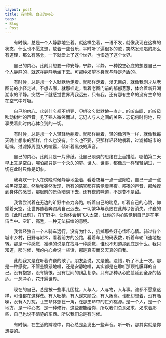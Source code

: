 ```yaml
---
layout: post
title: 有时候，自己的内心
tags:
- Blog
- Post
---
```


<p style="text-indent:2em;">
有时候，总是一个人静静地坐着。就这样坐着，一语不发，就像我现在这样的状态，什么也不愿意想，放着一些音乐，平时听了遍很多的歌，突然发现唱的那么有道理，那么有感觉，一下就爱上了这个世界。也恨透了这个世界。
</p>
<p style="text-indent:2em;">
自己的内心，此刻只想要一种安静，宁静，平静。一种挖空心底的想要自己一个人静静的，就这样静静地坐下去。可那种渴望本身就与静是矛盾的。
</p>
<p style="text-indent:2em;">
有时候，总是想一个人默默地走着。就那样走着，漫无目的，就像我刚才从老图前的小径走过。不想去哪，就那样走，看着老图门前的郁郁葱葱，体会着新开湖湖水的平静。突然一下就感觉世界离我远去，只有我，还有那有生命的没有生命的在空气中呼吸。
</p>
<p style="text-indent:2em;">
自己的内心，此刻什么都不想要，只想这么默默地一直走。听听鸟鸣，听听风吹动树叶的声音。见了熟人微笑而过，忘记人与人之间的关系，忘记何时何地，只享受着此时内心体会到的一切。
</p>
<p style="text-indent:2em;">
有时候，总是想一个人轻轻地躺着。就那样躺着，轻的像羽毛一样，就像我每天晚上想象的那样。什么也没有，什么也不要，只那样轻轻地躺着，过滤掉城市的聒噪，过滤掉周围人的喧嚣，倾听着黑夜的声音。
</p>
<p style="text-indent:2em;">
自己的内心，此刻只是一片薄纸。让自己淡淡的思绪在上面描绘，哪怕第二天早上又是空白，哪怕那只是一个永久的梦。世人，世事，都像风一样轻轻刮过，一切在此时只像是幻象。
</p>
<p style="text-indent:2em;">
我喜欢一个人在傍晚时候静静地坐着，看着夜幕一点一点降临，自己一点一点被黑夜笼罩。然后我突然发现，所有的感官都在感觉着黑夜。那夜的声音，那触摸到身体的感觉，那眼前的景色暗淡下去，还有夜的味道，不是苦不是甜。
</p>
<p style="text-indent:2em;">
我曾尝试着在无边的旷野中奋力奔跑，听着自己的喘息，听着自己的心跳，仰望着天空，让世界随着奔跑离自己远去。一切繁华与衰败在此刻尽皆消失。许巍的歌《此时此刻》，在旷野中，让你体会到飞入太空，让你的内心感觉到自己是在宇宙当中。空旷，高远，一种无法描绘的意境。
</p>
<p style="text-indent:2em;">
我曾经独自一个人骑车远行，没有为什么，扔掉那些好心情坏心情。骑过各个城市乡村，田野与树木，看着前方的公路，看着车上的码表数，听着车轮飞速地旋转。那是一种感觉，准确的说是在找寻一种感觉，谁也不知道那到底是什么。我只知道，那时候，我的内心会说一些话，那是真实而又天真的自我。
</p>
<p style="text-indent:2em;">
此刻我又是在听着许巍的歌了。朋友会说，又是他。没错，听了不止一次。那是一种感觉。不管是愤怒地唱，还是安静地唱，其实都是在聆听那顶礼膜拜的自己。没有抱怨，没有愤恨，没有世间的纷乱复杂。只有那种从心底蔓延到全身的恬适。一念净心，花开遍世界。
</p>
<p style="text-indent:2em;">
现在的自己，总是被一些事儿困扰，人与人，人与物，人与事。谁都不愿意这样，可谁都在这样做。有人吐槽，有人逆来顺受，有人叛离。谁都幻想着，没有聒噪，没有人打扰，让生命休憩在一角，在那生命中的世外桃源。是一个人，是一个地方，是一种心态，是一种修行，这些都能给你，所以我们总是渴求，渴求着那些，自己也说不清楚的东西。所以我们总是有时候。
</p>
<p style="text-indent:2em;">
有时候，在生活的罅隙中，内心总是会发出一些声音。听一听，那其实就是你想要的。
</p>
